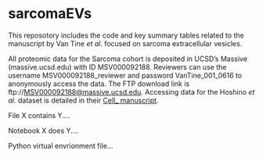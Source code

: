 # sarcomaEVs
This reposotory includes the code and key summary tables related to the manuscript by Van Tine _et al._ focused on sarcoma extracellular vesicles.

All proteomic data for the Sarcoma cohort is deposited in UCSD’s Massive (massive.ucsd.edu) with ID MSV000092188. Reviewers can use the username MSV000092188_reviewer and password VanTine_001_0616 to anonymously access the data. The FTP download link is ftp://MSV000092188@massive.ucsd.edu. Accessing data for the Hoshino _et al._ dataset is detailed in their [Cell_ manuscript](https://www.sciencedirect.com/science/article/pii/S0092867420308746?via%3Dihub).

File X contains Y....

Notebook X does Y....

Python virtual envrionment file...
